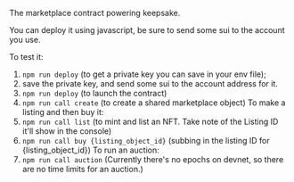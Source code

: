 The marketplace contract powering keepsake.

You can deploy it using javascript, be sure to send some sui to the account you use.

To test it:
1. `npm run deploy` (to get a private key you can save in your env file);
2. save the private key, and send some sui to the account address for it.
3. `npm run deploy` (to launch the contract)
4. `npm run call create` (to create a shared marketplace object)
To make a listing and then buy it:
1. `npm run call list` (to mint and list an NFT. Take note of the Listing ID it'll show in the console)
2. `npm run call buy {listing_object_id}` (subbing in the listing ID for {listing_object_id})
To run an auction:
1. `npm run call auction` (Currently there's no epochs on devnet, so there are no time limits for an auction.)